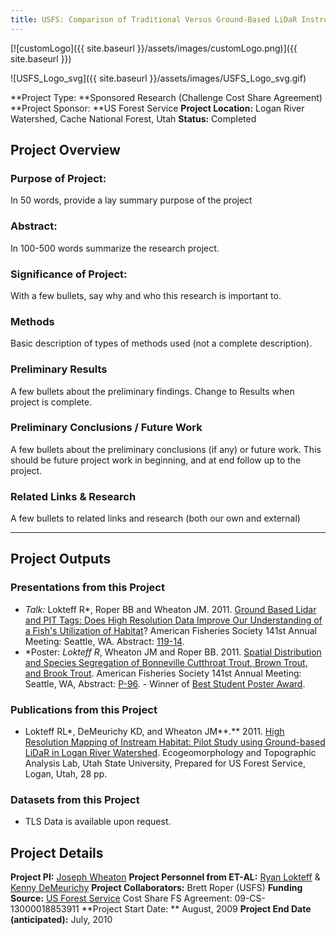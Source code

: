 ```yaml
---
title: USFS: Comparison of Traditional Versus Ground-Based LiDaR Instream Haibtat Assessments
---
```


[![customLogo]({{ site.baseurl }}/assets/images/customLogo.png)]({{ site.baseurl }})

![USFS_Logo_svg]({{ site.baseurl }}/assets/images/USFS_Logo_svg.gif)

**Project Type:  **Sponsored Research (Challenge Cost Share Agreement)
**Project Sponsor:  **US Forest Service
**Project Location:** Logan River Watershed, Cache National Forest, Utah
**Status:**   Completed

## Project Overview

### Purpose of Project:

In 50 words, provide a lay summary purpose of the project

### Abstract:

In 100-500 words summarize the research project.

### Significance of Project:

With a few bullets, say why and who this research is important to.

### Methods

Basic description of types of methods used (not a complete description). 

### Preliminary Results

A few bullets about the preliminary findings. Change to Results when project is complete.

### Preliminary Conclusions / Future Work

A few bullets about the preliminary conclusions (if any) or future work. This should be future project work in beginning, and at end follow up to the project.

### Related Links & Research

A few bullets to related links and research (both our own and external)

------

## Project Outputs

### Presentations from this Project

- *Talk:* Lokteff R*, Roper BB and Wheaton JM. 2011. [Ground Based Lidar and PIT Tags: Does High Resolution Data Improve Our Understanding of a Fish's Utilization of Habitat](http://afs.confex.com/afs/2011/webprogram/Paper3264.html)?  American Fisheries Society 141st Annual Meeting: Seattle, WA.  Abstract: [119-14](http://afs.confex.com/afs/2011/webprogram/Paper3264.html).
- *Poster: *Lokteff R*, Wheaton JM and Roper BB. 2011. [Spatial Distribution and Species Segregation of Bonneville Cutthroat Trout, Brown Trout, and Brook Trout](http://www.gis.usu.edu/~jwheaton/Downloads/AFS2011poster.pdf). American Fisheries Society 141st Annual Meeting: Seattle, WA, Abstract: [P-96](http://afs.confex.com/afs/2011/webprogram/Paper6122.html). - Winner of [Best Student Poster Award](http://sites.google.com/a/joewheaton.org/www/Home/news-announcements/lokteffawardedbeststudentposterawardatafs).

### Publications from this Project

- Lokteff RL*, DeMeurichy KD, and Wheaton JM**.** 2011. [High Resolution Mapping of Instream Habitat: Pilot Study using Ground-based LiDaR in Logan River Watershed](http://www.gis.usu.edu/~jwheaton/et_al/Reports/ET_AL_USFS_CostShare_DelivarableReport_2011.pdf). Ecogeomorphology and Topographic Analysis Lab, Utah State University, Prepared for US Forest Service, Logan, Utah, 28 pp.

### Datasets from this Project

- TLS Data is available upon request.

## Project Details

**Project PI:**  [Joseph Wheaton](http://joewheaton.org/)
**Project Personnel from ET-AL:** [Ryan Lokteff](http://etal.joewheaton.org/people/where-are-they-now/former-graduate-students/ryan-lokteff) & [Kenny DeMeurichy](http://etal.joewheaton.org/people/where-are-they-now/former-researchers/kenny-demeurichy)
**Project Collaborators:** Brett Roper (USFS)
**Funding Source:** [US Forest Service](http://www.google.com/url?sa=t&rct=j&q=&esrc=s&source=web&cd=1&ved=0CGsQFjAA&url=http%3A%2F%2Fwww.fs.fed.us%2F&ei=hIANUNihK8SirAHdprS7Cw&usg=AFQjCNHtNt1_5aIFBu3B4gR3i9zH66aH5w) Cost Share FS Agreement: 09-CS-13000018853911
**Project Start Date: ** August, 2009
**Project End Date (anticipated):** July, 2010
